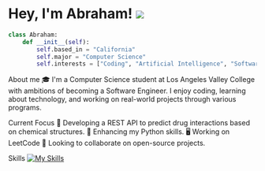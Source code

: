 
Hey, I'm Abraham! ![](https://user-images.githubusercontent.com/18350557/176309783-0785949b-9127-417c-8b55-ab5a4333674e.gif)
============================================================================================================================
```python
class Abraham:
    def __init__(self):
        self.based_in = "California"
        self.major = "Computer Science"
        self.interests = ["Coding", "Artificial Intelligence", "Software Development"]

```
About me
🎓 I'm a Computer Science student at Los Angeles Valley College with ambitions of becoming a Software Engineer.
 I enjoy coding, learning about technology, and working on real-world projects through various programs.

 Current Focus
🔭 Developing a REST API to predict drug interactions based on chemical structures.
🌱 Enhancing my Python skills.
🖥️ Working on LeetCode 
👯 Looking to collaborate on open-source projects.

Skills 
[![My Skills](https://skillicons.dev/icons?i=py,,cpp,html,django)](https://skillicons.dev)
 
